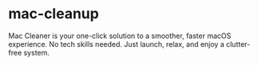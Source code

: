 # mac-cleanup
Mac Cleaner is your one-click solution to a smoother, faster macOS experience. No tech skills needed. Just launch, relax, and enjoy a clutter-free system.
